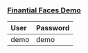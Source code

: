 ### **[Finantial Faces Demo](http://rmpestano.redirectme.net:8080/FinantialFaces)** ###


| **User** | **Password** |
|:---------|:-------------|
| demo | demo|